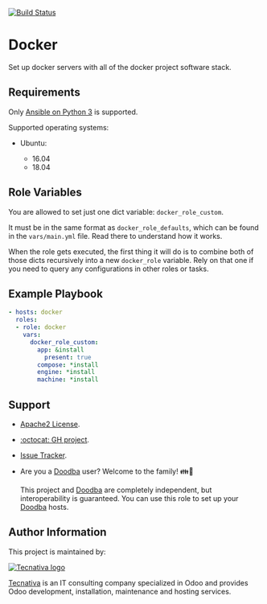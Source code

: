 [![Build Status](https://travis-ci.org/Tecnativa/ansible-role-docker.svg?branch=master)](https://travis-ci.org/Tecnativa/ansible-role-docker)

# Docker

Set up docker servers with all of the docker project software stack.

## Requirements

Only [Ansible on Python 3][ansible-py3] is supported.

Supported operating systems:

- Ubuntu:

  - 16.04
  - 18.04

## Role Variables

You are allowed to set just one dict variable: `docker_role_custom`.

It must be in the same format as `docker_role_defaults`, which can be found in
the `vars/main.yml` file. Read there to understand how it works.

When the role gets executed, the first thing it will do is to combine both of
those dicts recursively into a new `docker_role` variable. Rely on that one
if you need to query any configurations in other roles or tasks.

## Example Playbook

```yaml
- hosts: docker
  roles:
  - role: docker
    vars:
      docker_role_custom:
        app: &install
          present: true
        compose: *install
        engine: *install
        machine: *install
```

## Support

- [Apache2 License](https://choosealicense.com/licenses/apache-2.0/).

- [:octocat: GH project](https://github.com/Tecnativa/ansible-role-docker).

- [Issue Tracker](https://github.com/Tecnativa/ansible-role-docker/issues).

- Are you a [Doodba][] user? Welcome to the family! 👪🐳

  This project and [Doodba][] are completely independent, but interoperability
  is guaranteed. You can use this role to set up your [Doodba][] hosts.

## Author Information

This project is maintained by:

[![Tecnativa logo](https://www.tecnativa.com/logo.png "Tecnativa")][Tecnativa]

[Tecnativa][] is an IT consulting company specialized in Odoo and provides Odoo
development, installation, maintenance and hosting services.

[ansible-py3]: https://docs.ansible.com/ansible/latest/reference_appendices/python_3_support.html
[Doodba]: https://github.com/Tecnativa/doodba
[Tecnativa]: https://www.tecnativa.com
